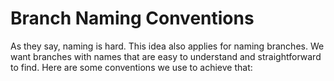 # Branch Naming Conventions
As they say, naming is hard. This idea also applies for naming branches. We want branches with names that are easy to understand and straightforward to find. Here are some conventions we use to achieve that:
